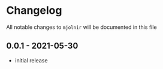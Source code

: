 # Changelog

All notable changes to `mjolnir` will be documented in this file

## 0.0.1 - 2021-05-30

- initial release
